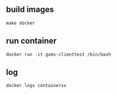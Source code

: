 ## build images

```
make docker
```

## run container

```
docker run -it goms-clienttest /bin/bash
```

## log

```
docker logs containerxx
```
